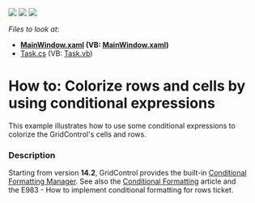 <!-- default badges list -->
![](https://img.shields.io/endpoint?url=https://codecentral.devexpress.com/api/v1/VersionRange/128648972/14.2.3%2B)
[![](https://img.shields.io/badge/Open_in_DevExpress_Support_Center-FF7200?style=flat-square&logo=DevExpress&logoColor=white)](https://supportcenter.devexpress.com/ticket/details/E4256)
[![](https://img.shields.io/badge/📖_How_to_use_DevExpress_Examples-e9f6fc?style=flat-square)](https://docs.devexpress.com/GeneralInformation/403183)
<!-- default badges end -->
<!-- default file list -->
*Files to look at*:

* **[MainWindow.xaml](./CS/GridWithExpressions/MainWindow.xaml) (VB: [MainWindow.xaml](./VB/GridWithExpressions/MainWindow.xaml))**
* [Task.cs](./CS/GridWithExpressions/Task.cs) (VB: [Task.vb](./VB/GridWithExpressions/Task.vb))
<!-- default file list end -->
# How to: Colorize rows and cells by using conditional expressions


<p>This example illustrates how to use some conditional expressions to colorize the GridControl's cells and rows.</p>


<h3>Description</h3>

<p>Starting from version <strong>14.2</strong>, GridControl provides the built-in <a href="https://documentation.devexpress.com/#WPF/CustomDocument113996/Conditional%20Formatting%20Manager">Conditional Formatting Manager</a>. See also the&nbsp;<a href="https://documentation.devexpress.com/#WPF/CustomDocument17130">Conditional Formatting</a>&nbsp;article and the&nbsp;<a data-ticket="E983">E983 - How to implement conditional formatting for rows</a>&nbsp;ticket.</p>

<br/>



